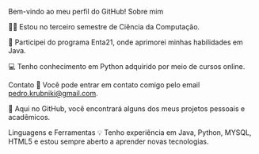 Bem-vindo ao meu perfil do GitHub! Sobre mim

👨‍🎓 Estou no terceiro semestre de Ciência da Computação.

🚀 Participei do programa Enta21, onde aprimorei minhas habilidades em Java.

💻 Tenho conhecimento em Python adquirido por meio de cursos online.

Contato 📧 Você pode entrar em contato comigo pelo email pedro.krubniki@gmail.com.

🔭 Aqui no GitHub, você encontrará alguns dos meus projetos pessoais e acadêmicos.

Linguagens e Ferramentas 💡 Tenho experiência em Java, Python, MYSQL, HTML5 e estou sempre aberto a aprender novas tecnologias.
